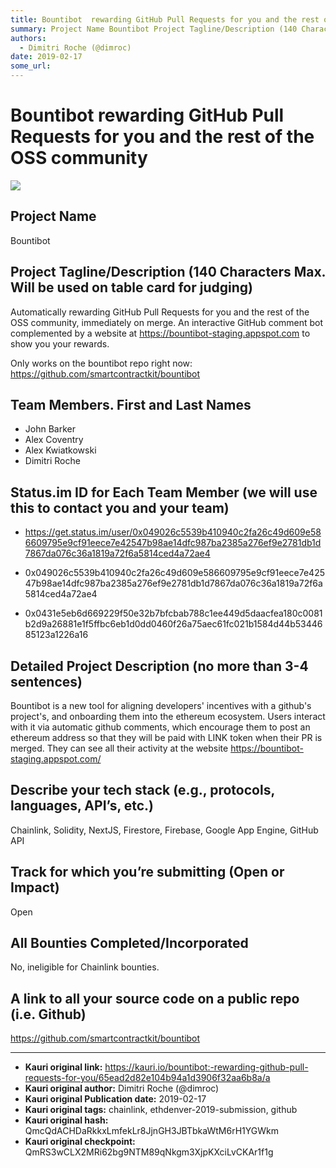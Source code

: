 ```yaml
---
title: Bountibot  rewarding GitHub Pull Requests for you and the rest of the OSS community
summary: Project Name Bountibot Project Tagline/Description (140 Characters Max. Will be used on table card for judging) Automatically rewarding GitHub Pull Requests for you and the rest of the OSS community, immediately on merge. An interactive GitHub comment bot complemented by a website at https-//bountibot-staging.appspot.com to show you your rewards. Only works on the bountibot repo right now- https-//github.com/smartcontractkit/bountibot Team Members. First and Last Names John Barker Alex Coventry
authors:
  - Dimitri Roche (@dimroc)
date: 2019-02-17
some_url: 
---
```


# Bountibot  rewarding GitHub Pull Requests for you and the rest of the OSS community

![](https://ipfs.infura.io/ipfs/QmZw1LPa5BKxr9bhxfmFZRVQWsQ9pd1hXxh32YfxMTYafE)



## Project Name
Bountibot

## Project Tagline/Description (140 Characters Max. Will be used on table card for judging)
Automatically rewarding GitHub Pull Requests for you and the rest of the OSS community, immediately on merge. An interactive GitHub comment bot complemented by a website at https://bountibot-staging.appspot.com to show you your rewards.

Only works on the bountibot repo right now: https://github.com/smartcontractkit/bountibot

## Team Members. First and Last Names
- John Barker
- Alex Coventry
- Alex Kwiatkowski
- Dimitri Roche

## Status.im ID for Each Team Member (we will use this to contact you and your team)

- https://get.status.im/user/0x049026c5539b410940c2fa26c49d609e586609795e9cf91eece7e42547b98ae14dfc987ba2385a276ef9e2781db1d7867da076c36a1819a72f6a5814ced4a72ae4

- 0x049026c5539b410940c2fa26c49d609e586609795e9cf91eece7e42547b98ae14dfc987ba2385a276ef9e2781db1d7867da076c36a1819a72f6a5814ced4a72ae4
- 0x0431e5eb6d669229f50e32b7bfcbab788c1ee449d5daacfea180c0081b2d9a26881e1f5ffbc6eb1d0dd0460f26a75aec61fc021b1584d44b5344685123a1226a16


## Detailed Project Description (no more than 3-4 sentences)
Bountibot is a new tool for aligning developers' incentives with a github's project's, and onboarding them into the ethereum ecosystem. Users interact with it via automatic github comments, which encourage them to post an ethereum address so that they will be paid with LINK token when their PR is merged. They can see all their activity at the website https://bountibot-staging.appspot.com/

## Describe your tech stack (e.g., protocols, languages, API’s, etc.)
Chainlink, Solidity, NextJS, Firestore, Firebase, Google App Engine, GitHub API

## Track for which you’re submitting (Open or Impact)
Open

## All Bounties Completed/Incorporated
No, ineligible for Chainlink bounties.

## A link to all your source code on a public repo (i.e. Github)
https://github.com/smartcontractkit/bountibot






---

- **Kauri original link:** https://kauri.io/bountibot:-rewarding-github-pull-requests-for-you/65ead2d82e104b94a1d3906f32aa6b8a/a
- **Kauri original author:** Dimitri Roche (@dimroc)
- **Kauri original Publication date:** 2019-02-17
- **Kauri original tags:** chainlink, ethdenver-2019-submission, github
- **Kauri original hash:** QmcQdACHDaRkkxLmfekLr8JjnGH3JBTbkaWtM6rH1YGWkm
- **Kauri original checkpoint:** QmRS3wCLX2MRi62bg9NTM89qNkgm3XjpKXciLvCKAr1f1g



